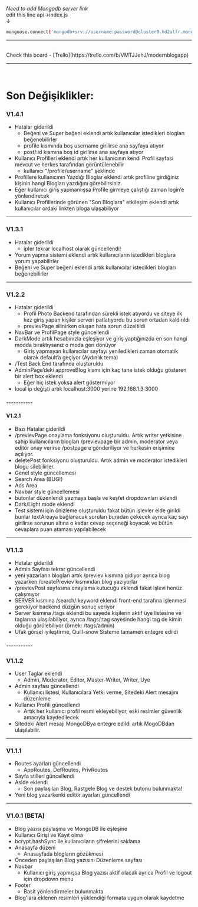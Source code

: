 *Need to add Mongodb server link*
</br>edit this line api->index.js
</br>↓
```sh
mongoose.connect('mongodb+srv://username:password@cluster0.hd2atfr.mongodb.net/?retryWrites=true&w=majority');
```
<hr>
<br/>
Check this board
- [Trello](https://trello.com/b/VMTJJehJ/modernblogapp)
<hr>
<br/>

# Son Değişiklikler:</br>

### V1.4.1
- Hatalar giderildi
  - Beğeni ve Super beğeni eklendi artık kullanıcılar istedikleri blogları beğenebilirler
  - profile kısmında boş username girilirse ana sayfaya atıyor
  - post/:id kısmına boş id girilirse ana sayfaya atıyor
- Kullanıcı Profilleri eklendi artık her kullanıcının kendi Profil sayfası mevcut ve herkes tarafından görüntülenebilir
  - kullanıcı "/profile/username" şeklinde
- Profillere kullanıcının Yazdığı Bloglar eklendi artık profiline girdiğiniz kişinin hangi Blogları yazdığını görebilirsiniz.
- Eğer kullanıcı giriş yapmamışsa Profile girmeye çalıştığı zaman login’e yönlendirecek
- Kullanıcı Profillerinde görünen "Son Bloglara" etkileşim eklendi artık kullanıcılar ordaki linkten bloga ulaşabiliyor

<hr>

### V1.3.1
- Hatalar giderildi
  - ipler tekrar localhost olarak güncellendi!
- Yorum yapma sistemi eklendi artık kullanıcıların istedikleri bloglara yorum yapabilirler
- Beğeni ve Super beğeni eklendi artık kullanıcılar istedikleri blogları beğenebilirler
  
<hr>

### V1.2.2
- Hatalar giderildi
  - Profil Photo Backend tarafından sürekli istek atıyordu ve siteye ilk kez giriş yapan kişiler serveri patlatıyordu bu sorun ortadan kaldırıldı
  - previevPage silinirken oluşan hata sorun düzeltildi
- NavBar ve ProfilPage style güncellendi
- DarkMode artık hesabınızla eşleşiyor ve giriş yaptığınızda en son hangi modda bıraktıysanız o moda geri dönüyor
  - Giriş yapmayan kullanıcılar sayfayı yeniledikleri zaman otomatik olarak default’a geçiyor (Aydınlık tema)
- /Test Back End tarafında oluşturuldu
- AdminPage’deki approveBlog kısmı için kaç tane istek olduğu gösteren bir alert box eklendi
  - Eğer hiç istek yoksa alert göstermiyor
- local ip değişti artık localhost:3000 yerine 192.168.1.3:3000

#### -----------

#### V1.2.1
- Bazı Hatalar giderildi
- /previevPage onaylama fonksiyonu oluşturuldu. Artık writer yetkisine sahip kullanıcıların blogları /previevpage bir admin, moderator veya editör onay verirse /postpage e gönderiliyor ve herkesin erişimine açılıyor.
- deletePost fonksiyonu oluşturuldu. Artık admin ve moderator istedikleri blogu silebilirler.
- Genel style güncellemesi
- Search Area (BUG!)
- Ads Area
- Navbar style güncellemesi
- butonlar düzenlendi yazmaya başla ve keşfet dropdownları eklendi
- Dark/Light mode eklendi
- Test sistemi için önizleme oluşturuldu fakat bütün işlevler elde girildi bunlar textAreaya bağlanacak soruları buradan çekecek ayrıca kaç sayı girilirse sorunun altına o kadar cevap seçeneği koyacak ve bütün cevaplara puan ataması yapılabilecek

<hr>

### V1.1.3
- Hatalar giderildi
- Admin Sayfası tekrar güncellendi
- yeni yazarların blogları artık /previev kısmına gidiyor ayrıca blog yazarken /createPreviev kısmından blog yazıyorlar
- /previevPost sayfasına onaylama kutucuğu eklendi fakat işlevi henüz çalışmıyor
- SERVER kısmına /search/:keyword eklendi front-end tarafına işlenmesi gerekiyor backend düzgün sonuç veriyor
- Server kısmına /tags eklendi bu sayede kişilerin aktif üye listesine ve taglarına ulaşılabiliyor, ayrıca /tags/:tag sayesinde hangi tag de kimin olduğu görülebiliyor (örnek: /tags/admin)
- Ufak görsel iyileştirme, Quill-snow Sisteme tamamen entegre edildi

#### -----------

### V1.1.2
- User Taglar eklendi
  - Admin, Moderator, Editor, Master-Writer, Writer, Uye
- Admin sayfası güncellendi
  - Kullanıcı listesi, Kullanıcılara Yetki verme, Sitedeki Alert mesajını düzenleme
- Kullanıcı Profili güncellendi
  - Artık her kullanıcı profil resmi ekleyebiliyor, eski resimler güvenlik amacıyla kaydedilecek
- Sitedeki Alert mesajı MongoDBya entegre edildi artık MogoDBdan ulaşılabilir.

<hr>

### V1.1.1
- Routes ayarları güncellendi
  - AppRoutes, DefRoutes, PrivRoutes
- Sayfa stilleri güncellendi
- Aside eklendi
  - Son paylaşılan Blog, Rastgele Blog ve destek butonu bulunmakta!
- Yeni blog yazarkenki editör ayarları güncellendi

<hr>

### V1.0.1 (BETA)
- Blog yazısı paylaşma ve MongoDB ile eşleşme
- Kullanıcı Girişi ve Kayıt olma
- bcrypt.hashSync ile kullanıcıların şifrelerini saklama
- Anasayfa düzeni
  - Anasayfada blogların gözükmesi
- Önceden paylaşılan Blog yazısını Düzenleme sayfası
- Navbar
  - Kullanıcı giriş yapmışsa Blog yazısı aktif olacak ayrıca Profil ve logout için dropdown menu
- Footer
  - Basit yönlendirmeler bulunmakta
- Blog'lara eklenen resimleri yüklendiği formata uygun olarak kaydetme
